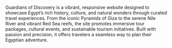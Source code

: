 Guardians of Discovery is a vibrant, responsive website designed to showcase Egypt’s rich history, culture, and natural wonders through curated travel experiences. From the iconic Pyramids of Giza to the serene Nile River and vibrant Red Sea reefs, the site promotes immersive tour packages, cultural events, and sustainable tourism initiatives. Built with passion and precision, it offers travelers a seamless way to plan their Egyptian adventure.
